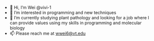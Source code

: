 - 👋 Hi, I’m Wei @vivi-1
- 👀 I’m interested in programming and new techniques
- 🌱 I’m currently studying plant pathology and looking for a job where I can provide values using my skills in programming and molecular biology
- 📫 Please reach me at wwei6@vt.edu

<!---
vivi-1/vivi-1 is a ✨ special ✨ repository because its `README.md` (this file) appears on your GitHub profile.
You can click the Preview link to take a look at your changes.
--->
